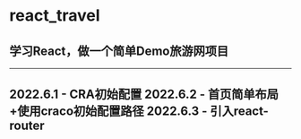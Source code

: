 # react_travel
## 学习React，做一个简单Demo旅游网项目
---
2022.6.1 - CRA初始配置
2022.6.2 - 首页简单布局+使用craco初始配置路径
2022.6.3 - 引入react-router
---
